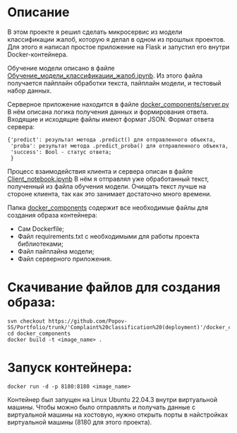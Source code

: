 # Описание
В этом проекте я решил сделать микросервис из модели классификации жалоб, которую я делал в одном из прошлых проектов. Для этого я написал простое приложение на Flask и запустил его внутри Docker-контейнера.

Обучение модели описано в файле [Обучение_модели_классификации_жалоб.ipynb](https://github.com/Popov-SS/Portfolio/blob/master/Complaint%20classification%20(deployment)/%D0%9E%D0%B1%D1%83%D1%87%D0%B5%D0%BD%D0%B8%D0%B5_%D0%BC%D0%BE%D0%B4%D0%B5%D0%BB%D0%B8_%D0%BA%D0%BB%D0%B0%D1%81%D1%81%D0%B8%D1%84%D0%B8%D0%BA%D0%B0%D1%86%D0%B8%D0%B8_%D0%B6%D0%B0%D0%BB%D0%BE%D0%B1.ipynb). 
Из этого файла получается пайплайн обработки текста, пайплайн модели, и тестовый набор данных. 

Серверное приложение находится в файле [docker_components/server.py](https://github.com/Popov-SS/Portfolio/blob/master/Complaint%20classification%20(deployment)/docker_components/server.py)
В нём описана логика получения данных и формирования ответа. Входящие и исходящие файлы имеют формат JSON. Формат ответа сервера:
```
{'predict': результат метода .predict() для отправленного объекта,
 'proba': результат метода .predict_proba() для отправленного объекта,
 'success': Bool - статус ответа; 
 }
```

Процесс взаимодействия клиента и сервера описан в файле [Client_notebook.ipynb](https://github.com/Popov-SS/Portfolio/blob/master/Complaint%20classification%20(deployment)/Client_notebook.ipynb)
В нём я отправлял уже обработанный текст, полученный из файла обучения модели. Очищать текст лучше на стороне клиента, так как это занимает достаточно много времени.

Папка [docker_components](https://github.com/Popov-SS/Portfolio/tree/master/Complaint%20classification%20(deployment)/docker_components) 
содержит все необходимые файлы для создания образа контейнера:
* Сам Dockerfile;
* Файл requirements.txt с необходимыми для работы проекта библиотеками;
* Файл пайплайна модели;
* Файл серверного приложения.

# Скачивание файлов для создания образа:
```
svn checkout https://github.com/Popov-SS/Portfolio/trunk/'Complaint%20classification%20(deployment)'/docker_components
cd docker_components
docker build -t <image_name> .
```
# Запуск контейнера:
```
docker run -d -p 8180:8180 <image_name>
```
Контейнер был запущен на Linux Ubuntu 22.04.3 внутри виртуальной машины. Чтобы можно было отправлять и получать данные с виртуальной машины на хостовую, нужно открыть порты в найстройках виртуальной машины (8180 для этого проекта). 
